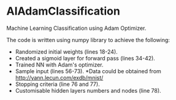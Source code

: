 # AIAdamClassification
Machine Learning Classification using Adam Optimizer.

The code is written using numpy library to achieve the following:
- Randomized initial weights (lines 18-24).
- Created a sigmoid layer for forward pass (lines 34-42).
- Trained NN with Adam's optimizer.
- Sample input (lines 56-73). *Data could be obtained from http://yann.lecun.com/exdb/mnist/
- Stopping criteria (line 76 and 77).
- Customisable hidden layers numbers and nodes (line 78).
